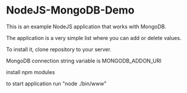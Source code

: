 # NodeJS-MongoDB-Demo

This is an example NodeJS application that works with MongoDB.

The application is a very simple list where you can add or delete values.

To install it, clone repository to your server.

MongoDB connection string variable is MONGODB_ADDON_URI

install npm modules

to start application run "node ./bin/www"
